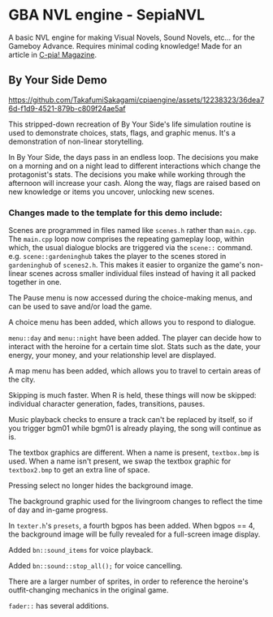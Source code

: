 # GBA NVL engine - SepiaNVL
A basic NVL engine for making Visual Novels, Sound Novels, etc... for the Gameboy Advance.
Requires minimal coding knowledge!
Made for an article in [C-pia! Magazine](https://c-pia.github.io/). 

## By Your Side Demo

https://github.com/TakafumiSakagami/cpiaengine/assets/12238323/36dea76d-f1d9-4521-879b-c809f24ae5af

This stripped-down recreation of By Your Side's life simulation routine is used to demonstrate choices, stats, flags, and graphic menus. It's a demonstration of non-linear storytelling.

In By Your Side, the days pass in an endless loop. The decisions you make on a morning and on a night lead to different interactions which change the protagonist's stats. The decisions you make while working through the afternoon will increase your cash. Along the way, flags are raised based on new knowledge or items you uncover, unlocking new scenes.

### Changes made to the template for this demo include:

Scenes are programmed in files named like `scenes.h` rather than `main.cpp`. The `main.cpp` loop now comprises the repeating gameplay loop, within which, the usual dialogue blocks are triggered via the `scene::` command. e.g. `scene::gardeninghub` takes the player to the scenes stored in `gardeninghub` of `scenes2.h`. This makes it easier to organize the game's non-linear scenes across smaller individual files instead of having it all packed together in one.

The Pause menu is now accessed during the choice-making menus, and can be used to save and/or load the game.

A choice menu has been added, which allows you to respond to dialogue.

`menu::day` and `menu::night` have been added. The player can decide how to interact with the heroine for a certain time slot. Stats such as the date, your energy, your money, and your relationship level are displayed.

A map menu has been added, which allows you to travel to certain areas of the city.

Skipping is much faster. When R is held, these things will now be skipped: individual character generation, fades, transitions, pauses.

Music playback checks to ensure a track can't be replaced by itself, so if you trigger bgm01 while bgm01 is already playing, the song will continue as is.

The textbox graphics are different. When a name is present, `textbox.bmp` is used. When a name isn't present, we swap the textbox graphic for `textbox2.bmp` to get an extra line of space.

Pressing select no longer hides the background image.

The background graphic used for the livingroom changes to reflect the time of day and in-game progress.

In `texter.h`'s `presets`, a fourth bgpos has been added. When bgpos == 4, the background image will be fully revealed for a full-screen image display.

Added `bn::sound_items` for voice playback.

Added `bn::sound::stop_all();` for voice cancelling.

There are a larger number of sprites, in order to reference the heroine's outfit-changing mechanics in the original game.

`fader::` has several additions.




